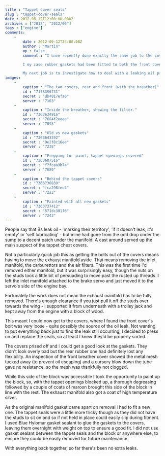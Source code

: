 ```yaml
---
title : "Tappet cover seals"
slug : "tappet-cover-seals"
date : 2012-06-12T12:00:00.000Z
archives : ["2012", "2012/06"]
tags : ["engine"]
comments:
    -
        date : 2012-09-12T23:00:00Z
        author : "Martin"
        op : false
        comment : "I have recently done exactly the same job to the covers.  As a result of replacing all the gaskets involved (and the rocker cover gasket) the engine has show a grateful response and I find myself in fouth gear where I had previously had to change down to third.

        I my case rubber gaskets had been fitted to both the front covers - needless to say this had caused the a leak from the one with the filter.  I wish I had got the engine paint out too, yours looks very good and clean.  I would encourage all owners to take a look at this seemingly often neglected area, the gaskets cost very little but the potential benefit is substantial.

        My next job is to investigate how to deal with a leaking oil pressure gauge.  The little leather washer must have perished.  The unavoidable conclusion is to tackle removing / loosening off the entire dash in order to reach the back of the gauge.  Another case of a very cheap item which requires hours of patient work to fit!"
images:
    -
        caption : "The two covers, rear and front (with the breather)"
        id : "7178396731"
        secret : "db4017efa6"
        server : "7103"
    -
        caption : "Inside the breather, showing the filter."
        id : "7363634916"
        secret : "7684f2eeee"
        server : "7093"
    -
        caption : "Old vs new gaskets"
        id : "7363643392"
        secret : "9e2f8c16ee"
        server : "7238"
    -
        caption : "Prepping for paint, tappet openings covered"
        id : "7363687516"
        secret : "f7fcaa9b7a"
        server : "7080"
    -
        caption : "Behind the tappet covers"
        id : "7363730830"
        secret : "fca298fec4"
        server : "7222"
    -
        caption : "Painted with all new gaskets"
        id : "7363737412"
        secret : "571dc301f6"
        server : "7243"
---
```


People say that Bs leak oil - 'marking their territory', 'if it doesn't leak, it's empty' or 'self lubricating' - but mine had gone from the odd drop under the sump to a decent patch under the manifold. A cast around served up the main suspect of the tappet chest covers.


Not a particularly quick job this as getting the bolts out of the covers means having to move the exhaust manifold aside. That means removing the inlet manifold, the carburettors and the air filters. This was the first time I'd removed either manifold, but it was surprisingly easy, though the nuts on the studs took a little bit of persuading to move past the rusted up threads. I left the inlet manifold attached to the brake servo and just moved it to the servo's side of the engine bay.


Fortunately the work does not mean the exhaust manifold has to be fully removed. There's enough clearance if you just pull it off the studs over towards the wing - I supported it from underneath with a trolley jack and kept away from the engine with a block of wood.


This meant I could now get to the covers, where I found the front cover's bolt was very loose - quite possibly the source of the oil leak. Not wanting to put everything back just to find the leak still occurring, I decided to press on and replace the seals, so at least I knew they'd be properly sorted.


The covers prised off and I could get a good look at the gaskets. They didn't look overly bad but the rear rubber one had definitely lost any flexibility. An inspection of the front breather cover showed the metal mesh tucked away (to prevent oil escaping) and a cursory blow down the tube gave no resistance, so the mesh was thankfully not clogged.


While this side of the block was accessible I took the opportunity to paint up the block, so, with the tappet openings blocked up, a thorough degreasing followed by a couple of coats of maroon brought this side of the block in line with the rest. The exhaust manifold also got a coat of high temperature silver.


As the original manifold gasket came apart on removal I had to fit a new one. The tappet seals were a little more tricky though as they did not have the studs to sit on and so if not held in place could easily slip during fitment. I used Blue Hylomar gasket sealant to glue the gaskets to the covers, leaving them overnight with weight on top to ensure a good fit. I did not use gasket sealant between the tappet seals and the block or anywhere else, to ensure they could be easily removed for future maintenance.


With everything back together, so far there's been no extra leaks.